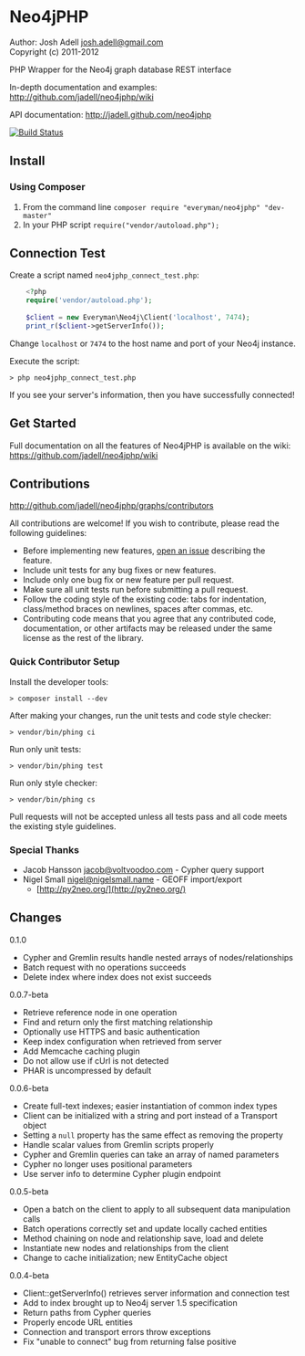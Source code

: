 Neo4jPHP
========
Author: Josh Adell <josh.adell@gmail.com>  
Copyright (c) 2011-2012

PHP Wrapper for the Neo4j graph database REST interface

In-depth documentation and examples: http://github.com/jadell/neo4jphp/wiki

API documentation: http://jadell.github.com/neo4jphp

[![Build Status](https://secure.travis-ci.org/jadell/neo4jphp.png?branch=master)](http://travis-ci.org/jadell/neo4jphp)

Install
-------

### Using Composer
1. From the command line `composer require "everyman/neo4jphp" "dev-master"`
1. In your PHP script `require("vendor/autoload.php");`

Connection Test
---------------
Create a script named `neo4jphp_connect_test.php`:

```php
    <?php
    require('vendor/autoload.php');
    
    $client = new Everyman\Neo4j\Client('localhost', 7474);
    print_r($client->getServerInfo());
```

Change `localhost` or `7474` to the host name and port of your Neo4j instance.

Execute the script:

    > php neo4jphp_connect_test.php

If you see your server's information, then you have successfully connected!


Get Started
-----------
Full documentation on all the features of Neo4jPHP is available on the wiki: https://github.com/jadell/neo4jphp/wiki


Contributions
-------------
http://github.com/jadell/neo4jphp/graphs/contributors

All contributions are welcome! If you wish to contribute, please read the following guidelines:

* Before implementing new features, [open an issue](https://github.com/jadell/neo4jphp/issues) describing the feature.
* Include unit tests for any bug fixes or new features.
* Include only one bug fix or new feature per pull request.
* Make sure all unit tests run before submitting a pull request.
* Follow the coding style of the existing code: tabs for indentation, class/method braces on newlines, spaces after commas, etc.
* Contributing code means that you agree that any contributed code, documentation, or other artifacts may be released under the same license as the rest of the library.

### Quick Contributor Setup
Install the developer tools:

    > composer install --dev
    
After making your changes, run the unit tests and code style checker:

    > vendor/bin/phing ci
    
Run only unit tests:

    > vendor/bin/phing test
    
Run only style checker:

    > vendor/bin/phing cs

Pull requests will not be accepted unless all tests pass and all code meets the existing style guidelines.

### Special Thanks
* Jacob Hansson <jacob@voltvoodoo.com> - Cypher query support
* Nigel Small <nigel@nigelsmall.name> - GEOFF import/export
  * [http://py2neo.org/](http://py2neo.org/)


Changes
-------

0.1.0

* Cypher and Gremlin results handle nested arrays of nodes/relationships
* Batch request with no operations succeeds
* Delete index where index does not exist succeeds

0.0.7-beta

* Retrieve reference node in one operation
* Find and return only the first matching relationship
* Optionally use HTTPS and basic authentication
* Keep index configuration when retrieved from server
* Add Memcache caching plugin
* Do not allow use if cUrl is not detected
* PHAR is uncompressed by default

0.0.6-beta

* Create full-text indexes; easier instantiation of common index types
* Client can be initialized with a string and port instead of a Transport object
* Setting a `null` property has the same effect as removing the property
* Handle scalar values from Gremlin scripts properly
* Cypher and Gremlin queries can take an array of named parameters
* Cypher no longer uses positional parameters
* Use server info to determine Cypher plugin endpoint

0.0.5-beta

* Open a batch on the client to apply to all subsequent data manipulation calls
* Batch operations correctly set and update locally cached entities
* Method chaining on node and relationship save, load and delete
* Instantiate new nodes and relationships from the client
* Change to cache initialization; new EntityCache object

0.0.4-beta

* Client::getServerInfo() retrieves server information and connection test
* Add to index brought up to Neo4j server 1.5 specification
* Return paths from Cypher queries
* Properly encode URL entities
* Connection and transport errors throw exceptions
* Fix "unable to connect" bug from returning false positive
